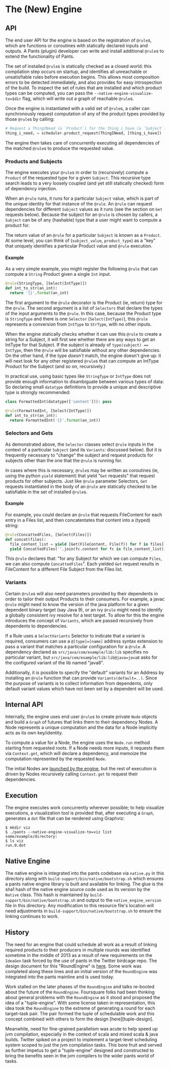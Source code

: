 # The (New) Engine

## API

The end user API for the engine is based on the registration of `@rule`s, which are functions
or coroutines with statically declared inputs and outputs. A Pants (plugin) developer can write
and install additional `@rule`s to extend the functionality of Pants.

The set of installed `@rule`s is statically checked as a closed world: this compilation step occurs
on startup, and identifies all unreachable or unsatisfiable rules before execution begins. This
allows most composition errors to be detected immediately, and also provides for easy introspection
of the build. To inspect the set of rules that are installed and which product types can be
computed, you can pass the `--native-engine-visualize-to=$dir` flag, which will write out a graph
of reachable `@rule`s.

Once the engine is instantiated with a valid set of `@rule`s, a caller can synchronously request
computation of any of the product types provided by those `@rule`s by calling:

```python
# Request a ThingINeed (a `Product`) for the thing_i_have (a `Subject`).
thing_i_need, = scheduler.product_request(ThingINeed, [thing_i_have])
```

The engine then takes care of concurrently executing all dependencies of the matched `@rule`s to
produce the requested value.

### Products and Subjects

The engine executes your `@rule`s in order to (recursively) compute a `Product` of the requested
type for a given `Subject`. This recursive type search leads to a very loosely coupled (and yet
still statically checked) form of dependency injection.

When an `@rule` runs, it runs for a particular `Subject` value, which is part of the unique
identity for that instance of the `@rule`. An `@rule` can request dependencies for different
`Subject` values as it runs (see the section on `Get` requests below). Because the subject for
an `@rule` is chosen by callers, a `Subject` can be of any (hashable) type that a user might want
to compute a product for.

The return value of an `@rule` for a particular `Subject` is known as a `Product`. At some level,
you can think of (`subject_value`, `product_type`) as a "key" that uniquely identifies a particular
Product value and `@rule` execution.

#### Example

As a very simple example, you might register the following `@rule` that can compute a `String`
Product given a single `Int` input.

```python
@rule(StringType, [Select(IntType)])
def int_to_str(an_int):
  return '{}'.format(an_int)
```

The first argument to the `@rule` decorator is the Product (ie, return) type for the `@rule`. The
second argument is a list of `Selectors` that declare the types of the input arguments to the
`@rule`. In this case, because the Product type is `StringType` and there is one `Selector`
(`Select(IntType)`), this `@rule` represents a conversion from `IntType` to `StrType`, with no
other inputs.

When the engine statically checks whether it can use this `@rule` to create a string for a
Subject, it will first see whether there are any ways to get an IntType for that Subject. If
the subject is already of `type(subject) == IntType`, then the `@rule` will be satisfiable without
any other dependencies. On the other hand, if the type _doesn't_ match, the engine doesn't give up:
it will next look for any other registered `@rule`s that can compute an IntType Product for the
Subject (and so on, recursively.)

In practical use, using basic types like `StringType` or `IntType` does not provide enough
information to disambiguate between various types of data: So declaring small `datatype`
definitions to provide a unique and descriptive type is strongly recommended:

<!-- FIXME(cosmicexplorer): document the datatype() type checking in this file! -->

```python
class FormattedInt(datatype(['content'])): pass

@rule(FormattedInt, [Select(IntType)])
def int_to_str(an_int):
  return FormattedInt('{}'.format(an_int))
```

### Selectors and Gets

As demonstrated above, the `Selector` classes select `@rule` inputs in the context of a particular
`Subject` (and its `Variants`: discussed below). But it is frequently necessary to "change" the
subject and request products for subjects other than the one that the `@rule` is running for.

In cases where this is necessary, `@rule`s may be written as coroutines (ie, using the python
`yield` statement) that yield "`Get` requests" that request products for other subjects. Just like
`@rule` parameter Selectors, `Get` requests instantiated in the body of an `@rule` are statically
checked to be satisfiable in the set of installed `@rule`s.

#### Example

For example, you could declare an `@rule` that requests FileContent for each entry in a Files list,
and then concatentates that content into a (typed) string:

```python
@rule(ConcattedFiles, [Select(Files)])
def concat(files):
  file_content_list = yield [Get(FileContent, File(f)) for f in files]
  yield ConcattedFiles(''.join(fc.content for fc in file_content_list))
```

This `@rule` declares that: "for any Subject for which we can compute `Files`, we can also compute
`ConcattedFiles`". Each yielded `Get` request results in FileContent for a different File Subject
from the Files list.

### Variants

Certain `@rule`s will also need parameters provided by their dependents in order to tailor their output
Products to their consumers.  For example, a javac `@rule` might need to know the version of the java
platform for a given dependent binary target (say Java 9), or an ivy `@rule` might need to identify a
globally consistent ivy resolve for a test target.  To allow for this the engine introduces the
concept of `Variants`, which are passed recursively from dependents to dependencies.

If a Rule uses a `SelectVariants` Selector to indicate that a variant is required, consumers can use
a `@[type]=[name]` address syntax extension to pass a variant that matches a particular configuration
for a `@rule`. A dependency declared as `src/java/com/example/lib:lib` specifies no particular variant, but
`src/java/com/example/lib:lib@java=java8` asks for the configured variant of the lib named "java8".

Additionally, it is possible to specify the "default" variants for an Address by installing an `@rule`
function that can provide `Variants(default=..)`. Since the purpose of variants is to collect
information from dependents, only default variant values which have not been set by a dependent
will be used.

## Internal API

Internally, the engine uses end user `@rule`s to create private `Node` objects and
build a `Graph` of futures that links them to their dependency Nodes. A Node represents a unique
computation and the data for a Node implicitly acts as its own key/identity.

To compute a value for a Node, the engine uses the `Node.run` method starting from requested
roots. If a Node needs more inputs, it requests them via `Context.get`, which will declare a
dependency, and memoize the computation represented by the requested `Node`.

The initial Nodes are [launched by the engine](https://github.com/pantsbuild/pants/blob/16d43a06ba3751e22fdc7f69f009faeb59a33930/src/rust/engine/src/scheduler.rs#L116-L126),
but the rest of execution is driven by Nodes recursively calling `Context.get` to request their
dependencies.

## Execution

The engine executes work concurrently wherever possible; to help visualize executions, a visualization
tool is provided that, after executing a `Graph`, generates a `dot` file that can be rendered using
Graphviz:

```console
$ mkdir viz
$ ./pants --native-engine-visualize-to=viz list some/example/directory:
$ ls viz
run.0.dot
```

## Native Engine

The native engine is integrated into the pants codebase via `native.py` in
this directory along with `build-support/bin/native/bootstrap.sh` which ensures a
pants native engine library is built and available for linking. The glue is the
sha1 hash of the native engine source code used as its version by the `Native`
class. This hash is maintained by `build-support/bin/native/bootstrap.sh` and
output to the `native_engine_version` file in this directory. Any modification
to this resource file's location will need adjustments in
`build-support/bin/native/bootstrap.sh` to ensure the linking continues to work.

## History

The need for an engine that could schedule all work as a result of linking required products to
their producers in multiple rounds was identified sometime in the middle of 2013 as a result of
new requirements on the `IdeaGen` task forced by the use of pants in the Twitter birdcage repo.  The
design document for this "RoundEngine" is
[here](https://docs.google.com/document/d/1MwOFcr4W6KbzPdbaj_ntJ36a0NRoiKyWLed0ziobsr4/edit#heading=h.rsohbvtm7zng).
Some work was completed along these lines and an initial version of the `RoundEngine` was
integrated into the pants mainline and is used today.

Work stalled on the later phases of the `RoundEngine` and talks re-booted about the future of the
`RoundEngine`.  Foursquare folks had been thinking about general problems with the `RoundEngine` as
it stood and proposed the idea of a "tuple-engine".  With some license taken in representation, this
idea took the `RoundEngine` to the extreme of generating a round for each target-task pair.  The
pair formed the tuple of schedulable work and this concept combined with others to form the design
[here][tuple-design].

Meanwhile, need for fine-grained parallelism was acute to help speed up jvm compilation, especially
in the context of scala and mixed scala & java builds.  Twitter spiked on a project to implement
a target-level scheduling system scoped to just the jvm compilation tasks.  This bore fruit and
served as further impetus to get a "tuple-engine" designed and constructed to bring the benefits
seen in the jvm compilers to the wider pants world of tasks.
